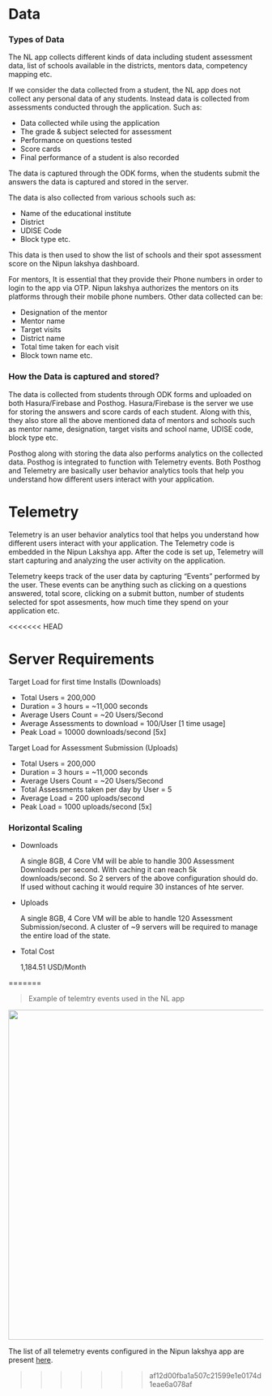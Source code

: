 # Data

### Types of Data

The NL app collects different kinds of data including student assessment data, list of schools available in the districts, mentors data, competency mapping etc.

If we consider the data collected from a student, the NL app does not collect any personal data of any students. Instead data is collected from assessments conducted through the application. Such as:

- Data collected while using the application
- The grade & subject selected for assessment
- Performance on questions tested
- Score cards
- Final performance of a student is also recorded

The data is captured through the ODK forms, when the students submit the answers the data is captured and stored in the server.

The data is also collected from various schools such as:
- Name of the educational institute
- District
- UDISE Code
- Block type etc. 

This data is then used to show the list of schools and their spot assessment score on the Nipun lakshya dashboard.

For mentors, It is essential that they provide their Phone numbers in order to login to the app via OTP. Nipun lakshya authorizes the mentors on its platforms through their mobile phone numbers. Other data collected can be:

- Designation of the mentor
- Mentor name
- Target visits
- District name
- Total time taken for each visit
- Block town name etc.

### How the Data is captured and stored?

The data is collected from students through ODK forms and uploaded on both Hasura/Firebase and Posthog. Hasura/Firebase is the server we use for storing the answers and score cards of each student. Along with this, they also store all the above mentioned data of mentors and schools such as mentor name, designation, target visits and school name, UDISE code, block type etc.

Posthog along with storing the data also performs analytics on the collected data. 
Posthog is integrated to function with Telemetry events. Both Posthog and Telemetry are basically user behavior analytics tools that help you understand how different users interact with your application.

# Telemetry

Telemetry is an user behavior analytics tool that helps you understand how different users interact with your application. The Telemetry code is embedded in the Nipun Lakshya app. After the code is set up, Telemetry will start capturing and analyzing the user activity on the application.

Telemetry keeps track of the user data by capturing “Events” performed by the user. These events can be anything such as clicking on a questions answered, total score, clicking on a submit button, number of students selected for spot assesments, how much time they spend on your application etc.

<<<<<<< HEAD
# Server Requirements

Target Load for first time Installs (Downloads)

- Total Users = 200,000
- Duration = 3 hours = ~11,000 seconds
- Average Users Count = ~20 Users/Second
- Average Assessments to download = 100/User [1 time usage]
- Peak Load = 10000 downloads/second [5x]

Target Load for Assessment Submission (Uploads)

- Total Users = 200,000
- Duration = 3 hours = ~11,000 seconds
- Average Users Count = ~20 Users/Second
- Total Assessments taken per day by User = 5
- Average Load = 200 uploads/second
- Peak Load = 1000 uploads/second [5x]

### Horizontal Scaling

- Downloads

   A single 8GB, 4 Core VM will be able to handle 300 Assessment Downloads per second. With caching it can reach 5k downloads/second. So 2 servers of the above configuration should do. If used without caching it would require 30 instances of hte server.

- Uploads

   A single 8GB, 4 Core VM will be able to handle 120 Assessment Submission/second. A cluster of ~9 servers will be required to manage the entire load of the state.

- Total Cost
    
    1,184.51 USD/Month


=======
>Example of telemtry events used in the NL app

<p align="center">
<img src="https://user-images.githubusercontent.com/77961530/186145992-055c5776-e1e6-4ccc-88af-81fe617a12a9.png" width="650"/>
</p>

The list of all telemetry events configured in the Nipun lakshya app are present [here](https://docs.google.com/spreadsheets/d/1mg8zB9DT1MSs1U7sUwsz-cMLBzFkSknihR-16bjFzGM/edit#gid=187433592).
>>>>>>> af12d00fba1a507c21599e1e0174d1eae6a078af

